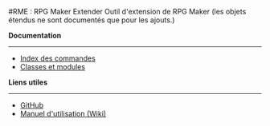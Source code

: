 #RME : RPG Maker Extender
Outil d'extension de RPG Maker
    (les objets étendus ne sont documentés que pour les ajouts.)

**Documentation**  
- - -  
*    [Index des commandes](__command_list.md)
*    [Classes et modules](__class-and-module_list.md)




**Liens utiles**  
- - -  
*    [GitHub](https://github.com/funkywork/RME)
*    [Manuel d'utilisation (Wiki)](https://github.com/funkywork/RME/wiki)


